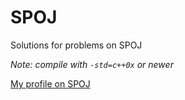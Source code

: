 # SPOJ
Solutions for problems on SPOJ

*Note: compile with `-std=c++0x` or newer*

[My profile on SPOJ](http://www.spoj.com/users/scorta/)

